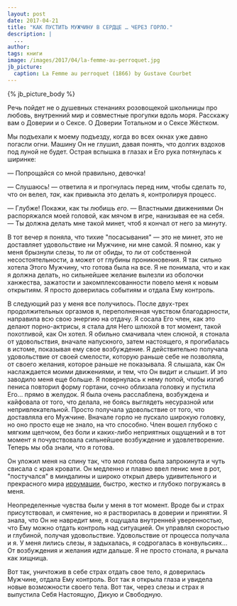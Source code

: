 ```yaml
---
layout: post
date: 2017-04-21
title: "КАК ПУСТИТЬ МУЖЧИНУ В СЕРДЦЕ … ЧЕРЕЗ ГОРЛО."
description: |
  ...
author:
tags: книги
image: /images/2017/04/la-femme-au-perroquet.jpg
jb_picture:
  caption: La Femme au perroquet (1866) by Gustave Courbet
---
```


{% jb_picture_body %}

Речь пойдет не о душевных стенаниях розовощекой школьницы про любовь, внутренний
мир и совместные прогулки вдоль моря. Расскажу вам о Доверии и о Сексе. О
Доверии Тотальном и о Сексе Жёстком.

<!--more-->

Мы подъехали к моему подъезду, когда во всех окнах уже давно погасли огни.
Машину Он не глушил, давая понять, что долгих вздохов под луной не будет. Острая
вспышка в глазах и Его рука потянулась к ширинке:

&mdash; Попрощайся со мной правильно, девочка!

&mdash; Слушаюсь! &mdash; ответила я и прогнулась перед ним, чтобы сделать _то_,
что он велел, _так_, как привыкла это делать я, контролируя процесс.

&mdash; Глубже! Покажи, как ты любишь _его_. &mdash; Властными движениями Он
распоряжался моей головой, как мячом в игре, нанизывая ее на себя.
&mdash; Ты должна делать мне такой минет, чтоб я кончал от него за минуту.

В тот вечер я поняла, что тихие "посасывания" &mdash; это не минет, это не доставляет
удовольствие ни Мужчине, ни мне самой. Я помню, как у меня брызнули слезы, то ли
от обиды, то ли от собственной несостоятельности, а может от глубины
проникновения. Я так сильно хотела Этого Мужчину, что готова была на все. Я не
понимала, что и как я должна делать, но сильнейшее желание вылезли из оболочки
ханжества, зажатости и закомплексованности повело меня к новым открытиям. Я
просто доверилась событиям и отдала Ему контроль.

В следующий раз у меня все получилось. После двух-трех продолжительных оргазмов
я, переполненная чувством благодарности, направила всю свою энергию на отдачу. Я
сосала Его член, как это делают порно-актрисы, я стала для Него шлюхой в тот
момент, такой похотливой, как Он хотел. Я обильно смачивала член слюной, я
стонала от удовольствия, вначале напускного, затем настоящего, я прогибалась в
истоме, показывая ему свое возбуждение. Я действительно получала удовольствие от
своей смелости, которую раньше себе не позволяла, от своего желания, которое
раньше не показывала. Я слышала, как Он наслаждается моими движениями, и тем,
что Он видит и слышит. И это заводило меня еще больше. Я повернулась к нему попой,
чтобы изгиб пениса повторил форму гортани, сочно облизала головку и
пустила Его... прямо в желудок. Я была очень расслаблена, возбуждена и кайфовала
от того, что делала, не боясь выглядеть несуразной или непривлекательной. Просто
получала удовольствие от того, что доставляла его Мужчине. Вначале горло не
пускало широкую головку, но оно просто еще не знало, на что способно. Член вошел
глубоко с мягким щелчком, без боли и каких-либо неприятных ощущений и в тот
момент я почувствовала сильнейшее возбуждение и удовлетворение. Теперь мы оба
знали, что я готова.

Он уложил меня на спину так, что моя голова была запрокинута и чуть свисала с
края кровати. Он медленно и плавно ввел пенис мне в рот, "постучался" в
миндалины и широко открыл дверь удивительного и прекрасного мира
[иррумации](https://ru.wikipedia.org/wiki/%D0%98%D1%80%D1%80%D1%83%D0%BC%D0%B0%D1%86%D0%B8%D1%8F),
быстро, жестко и глубоко погружаясь в меня.

Неопределенные чувства были у меня в тот момент. Вроде бы и страх присутствовал,
и смятение, но я растворилась в доверии и принятии. Я знала, что Он не навредит
мне, я ощущала внутренней уверенностью, что Ему можно отдать контроль над
ситуацией. Он управлял скоростью и глубиной, получая удовольствие. Удовольствие
от процесса получала и я. У меня лились слезы, я задыхалась, я содрогалась в
конвульсиях... От возбуждения и желания идти дальше. Я не просто стонала, я
рычала как хищница.

Вот так, уничтожив в себе страх отдать свое тело, я доверилась Мужчине, отдала
Ему контроль. Вот так я открыла глаза и увидела новые возможности своего тела.
Вот так, через слезы и страх я выпустила Себя Настоящую, Дикую и Свободную.

